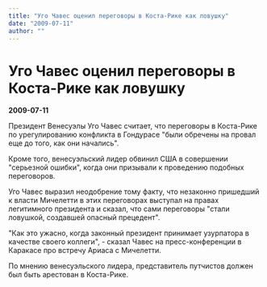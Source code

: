```yaml
---
title: "Уго Чавес оценил переговоры в Коста-Рике как ловушку"
date: "2009-07-11"
author: ""
---
```


# Уго Чавес оценил переговоры в Коста-Рике как ловушку

**2009-07-11** 

Президент Венесуэлы Уго Чавес считает, что переговоры в Коста-Рике по урегулированию конфликта в Гондурасе "были обречены на провал еще до того, как они начались".

Кроме того, венесуэльский лидер обвинил США в совершении "серьезной ошибки", когда они призывали к проведению подобных переговоров.

Уго Чавес выразил неодобрение тому факту, что незаконно пришедший к власти Мичелетти в этих переговорах выступал на правах легитимного президента и сказал, что сами переговоры "стали ловушкой, создавшей опасный прецедент".

"Как это ужасно, когда законный президент принимает узурпатора в качестве своего коллеги", - сказал Чавес на пресс-конференции в Каракасе про встречу Ариаса с Мичелетти.

По мнению венесуэльского лидера, представитель путчистов должен был быть арестован в Коста-Рике.